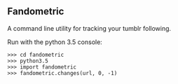 Fandometric
---

A command line utility for tracking your tumblr following.

Run with the python 3.5 console:

```
>>> cd fandometric
>>> python3.5
>>> import fandometric
>>> fandometric.changes(url, 0, -1)
```
